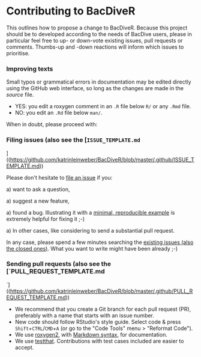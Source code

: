 # Contributing to BacDiveR

This outlines how to propose a change to BacDiveR. Because this project should 
be to developed according to the needs of BacDive users, please in particular 
feel free to up- or down-vote existing issues, pull requests or comments. 
Thumbs-up and -down reactions will inform which issues to prioritise.


### Improving texts

Small typos or grammatical errors in documentation may be edited directly using
the GitHub web interface, so long as the changes are made in the _source_ file.

*  YES: you edit a roxygen comment in an `.R` file below `R/` or any `.Rmd` file.
*  NO: you edit an `.Rd` file below `man/`.

When in doubt, please proceed with:


### Filing issues (also see the [`ISSUE_TEMPLATE.md`
]((https://github.com/katrinleinweber/BacDiveR/blob/master/.github/ISSUE_TEMPLATE.md))

Please don't hesitate to [file an issue][issues] if you:

a) want to ask a question,

a) suggest a new feature, 

a) found a bug. Illustrating it with a [minimal, reproducible example][reprex] 
is extremely helpful for fixing it ;-) 

a) In other cases, like considering to send a substantial pull request.

In any case, please spend a few minutes searching the [existing issues (also the
closed ones)][issues]. What you want to write might have been already ;-)

[issues]: https://github.com/katrinleinweber/BacDiveR/issues/
[reprex]: https://www.tidyverse.org/help/#reprex


### Sending pull requests (also see the [`PULL_REQUEST_TEMPLATE.md
`]((https://github.com/katrinleinweber/BacDiveR/blob/master/.github/PULL_REQUEST_TEMPLATE.md))

*  We recommend that you create a Git branch for each pull request (PR), preferably with a name that starts with an issue number.
*  New code should follow RStudio's style guide. Select code & press `Shift`+`CTRL`/`CMD`+`A` (or go to the "Code Tools" menu > "Reformat Code").
*  We use [roxygen2](https://cran.r-project.org/package=roxygen2), with
[Markdown syntax](https://cran.r-project.org/web/packages/roxygen2/vignettes/markdown.html), 
for documentation.  
*  We use [testthat](https://cran.r-project.org/package=testthat). Contributions
with test cases included are easier to accept.  
